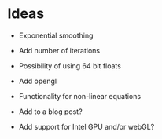 # Ideas

- Exponential smoothing

- Add number of iterations

- Possibility of using 64 bit floats

- Add opengl

- Functionality for non-linear equations

- Add to a blog post?

- Add support for Intel GPU and/or webGL?